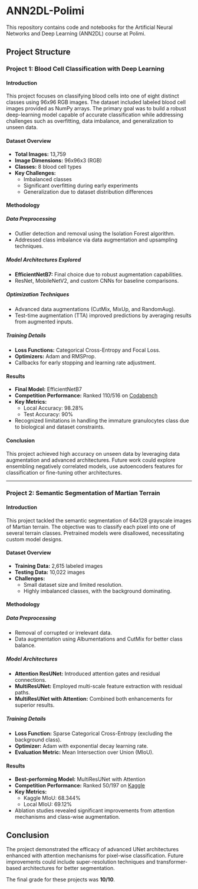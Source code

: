 ﻿# ANN2DL-Polimi

This repository contains code and notebooks for the Artificial Neural Networks and Deep Learning (ANN2DL) course at Polimi.

## Project Structure

### Project 1: Blood Cell Classification with Deep Learning

#### Introduction

This project focuses on classifying blood cells into one of eight distinct classes using 96x96 RGB images. The dataset included labeled blood cell images provided as NumPy arrays. The primary goal was to build a robust deep-learning model capable of accurate classification while addressing challenges such as overfitting, data imbalance, and generalization to unseen data.

#### Dataset Overview

- **Total Images:** 13,759
- **Image Dimensions:** 96x96x3 (RGB)
- **Classes:** 8 blood cell types
- **Key Challenges:**
  - Imbalanced classes
  - Significant overfitting during early experiments
  - Generalization due to dataset distribution differences

#### Methodology

##### Data Preprocessing

- Outlier detection and removal using the Isolation Forest algorithm.
- Addressed class imbalance via data augmentation and upsampling techniques.

##### Model Architectures Explored

- **EfficientNetB7:** Final choice due to robust augmentation capabilities.
- ResNet, MobileNetV2, and custom CNNs for baseline comparisons.

##### Optimization Techniques

- Advanced data augmentations (CutMix, MixUp, and RandomAug).
- Test-time augmentation (TTA) improved predictions by averaging results from augmented inputs.

##### Training Details

- **Loss Functions:** Categorical Cross-Entropy and Focal Loss.
- **Optimizers:** Adam and RMSProp.
- Callbacks for early stopping and learning rate adjustment.

#### Results

- **Final Model:** EfficientNetB7
- **Competition Performance:** Ranked 110/516 on [Codabench](https://www.codabench.org/competitions/4430/#/results-tab)
- **Key Metrics:**
  - Local Accuracy: 98.28%
  - Test Accuracy: 90%
- Recognized limitations in handling the immature granulocytes class due to biological and dataset constraints.

#### Conclusion

This project achieved high accuracy on unseen data by leveraging data augmentation and advanced architectures. Future work could explore ensembling negatively correlated models, use autoencoders features for classification or fine-tuning other architectures.

---

### Project 2: Semantic Segmentation of Martian Terrain

#### Introduction

This project tackled the semantic segmentation of 64x128 grayscale images of Martian terrain. The objective was to classify each pixel into one of several terrain classes. Pretrained models were disallowed, necessitating custom model designs.

#### Dataset Overview

- **Training Data:** 2,615 labeled images
- **Testing Data:** 10,022 images
- **Challenges:**
  - Small dataset size and limited resolution.
  - Highly imbalanced classes, with the background dominating.

#### Methodology

##### Data Preprocessing

- Removal of corrupted or irrelevant data.
- Data augmentation using Albumentations and CutMix for better class balance.

##### Model Architectures

- **Attention ResUNet:** Introduced attention gates and residual connections.
- **MultiResUNet:** Employed multi-scale feature extraction with residual paths.
- **MultiResUNet with Attention:** Combined both enhancements for superior results.

##### Training Details

- **Loss Function:** Sparse Categorical Cross-Entropy (excluding the background class).
- **Optimizer:** Adam with exponential decay learning rate.
- **Evaluation Metric:** Mean Intersection over Union (MIoU).

#### Results

- **Best-performing Model:** MultiResUNet with Attention
- **Competition Performance:** Ranked 50/197 on [Kaggle](https://www.kaggle.com/competitions/an-2-dl-2024-2025-homework-2)
- **Key Metrics:**
  - Kaggle MIoU: 68.344%
  - Local MIoU: 69.12%
- Ablation studies revealed significant improvements from attention mechanisms and class-wise augmentation.

## Conclusion
The project demonstrated the efficacy of advanced UNet architectures enhanced with attention mechanisms for pixel-wise classification. Future improvements could include super-resolution techniques and transformer-based architectures for better segmentation.

The final grade for these projects was **10/10**.

